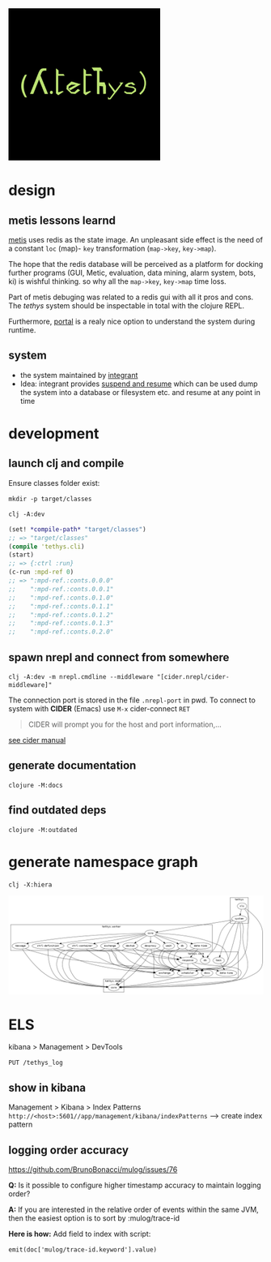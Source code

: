 <img src="logo.png" alt="tethys" id="logo" width="300px">

# design 

## metis lessons learnd
[metis](https://gitlab1.ptb.de/vaclab/metis) uses redis as the state
image. An unpleasant side effect is the need of a constant `loc` (map)- `key`
transformation (`map->key`, `key->map`).

The hope that the redis database will be perceived
as a platform for docking further programs (GUI, Metic, evaluation,
data mining, alarm system, bots, ki) is wishful thinking. so why all
the `map->key`, `key->map` time loss.

Part of metis debuging was related to a redis gui with all it pros and
cons. The _tethys_ system should be inspectable in total with the clojure REPL.

Furthermore, [portal](https://github.com/djblue/portal) is a realy
nice option to understand the system during runtime.


## system

* the system maintained by
  [integrant](https://github.com/weavejester/integrant)
* Idea: integrant provides [suspend and resume](https://github.com/weavejester/integrant#suspending-and-resuming)
  which can be used dump the system into a database or filesystem
  etc. and resume at any point in time

# development

## launch clj and compile

Ensure classes folder exist:
```shell
mkdir -p target/classes
```

```shell
clj -A:dev
```

```clojure
(set! *compile-path* "target/classes")
;; => "target/classes"
(compile 'tethys.cli) 
(start)
;; => {:ctrl :run}
(c-run :mpd-ref 0)
;; => ":mpd-ref.:conts.0.0.0"
;;    ":mpd-ref.:conts.0.0.1"
;;    ":mpd-ref.:conts.0.1.0"
;;    ":mpd-ref.:conts.0.1.1"
;;    ":mpd-ref.:conts.0.1.2"
;;    ":mpd-ref.:conts.0.1.3"
;;    ":mpd-ref.:conts.0.2.0"
```


## spawn nrepl and connect from somewhere

```shell
clj -A:dev -m nrepl.cmdline --middleware "[cider.nrepl/cider-middleware]"
```
The connection port is stored in the file `.nrepl-port` in pwd. 
To connect to system with  **CIDER** (Emacs) use  `M-x` cider-connect `RET`

> CIDER will prompt you for the host and port information,...

[see cider manual](https://docs.cider.mx/cider/basics/up_and_running.html#connect-to-a-running-nrepl-server)

## generate documentation

```shell
clojure -M:docs
```

## find outdated deps

```shell
clojure -M:outdated
```

# generate namespace graph

```shell
clj -X:hiera
```

<img src="namespaces.png" alt="tethys ns" id="ns" width="800px">


# ELS

kibana > Management > DevTools

```
PUT /tethys_log
```

## show in kibana

Management > Kibana > Index Patterns
`http://<host>:5601//app/management/kibana/indexPatterns`
--> create index pattern


## logging order accuracy

https://github.com/BrunoBonacci/mulog/issues/76

**Q:** Is it possible to configure higher timestamp accuracy to maintain logging order?

**A:** If you are interested in the relative order of events within the same JVM, then the easiest option is to sort by :mulog/trace-id

**Here is how:** Add field to index with script:

```
emit(doc['mulog/trace-id.keyword'].value)
```
